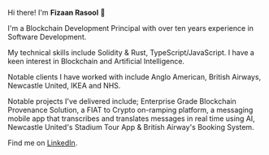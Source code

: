 Hi there! I'm **Fizaan Rasool** 👋 

I'm a Blockchain Development Principal with over ten years experience in Software Development.

My technical skills include Solidity & Rust, TypeScript/JavaScript. I have a keen interest in Blockchain and Artificial Intelligence.

Notable clients I have worked with include Anglo American, British Airways, Newcastle United, IKEA and NHS.

Notable projects I've delivered include; Enterprise Grade Blockchain Provenance Solution, a FIAT to Crypto on-ramping platform, a messaging mobile app that transcribes and translates messages in real time using AI, Newcastle United's Stadium Tour App & British Airway's Booking System.

Find me on [LinkedIn](https://www.linkedin.com/in/fizaan-rasool/).

<!--
**astroblockmani/astroblockmani** is a ✨ _special_ ✨ repository because its `README.md` (this file) appears on your GitHub profile.

